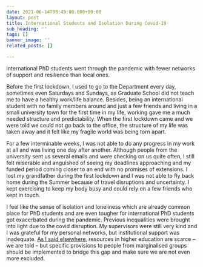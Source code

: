 ```yaml
---
date: 2021-06-14T08:49:00.000+00:00
layout: post
title: International Students and Isolation During Covid-19
sub_heading: ''
tags: []
banner_image: ''
related_posts: []

---
```

International PhD students went through the pandemic with fewer networks of support and resilience than local ones.

Before the first lockdown, I used to go to the Department every day, sometimes even Saturdays and Sundays, as Graduate School did not teach me to have a healthy work/life balance. Besides, being an international student with no family members around and just a few friends and living in a small university town for the first time in my life, working gave me a much needed structure and predictability. When the first lockdown came and we were told we could not go back to the office, the structure of my life was taken away and it felt like my fragile world was being torn apart.

For a few interminable weeks, I was not able to do any progress in my work at all and was living one day after another. Although people from the university sent us several emails and were checking on us quite often, I still felt miserable and anguished of seeing my deadlines approaching and my funded period coming closer to an end with no promises of extensions. I lost my grandfather during the first lockdown and I was not able to fly back home during the Summer because of travel disruptions and uncertainty. I kept exercising to keep my body busy and could rely on a few friends who kept in touch.

I feel like the sense of isolation and loneliness which are already common place for PhD students and are even tougher for international PhD students got exacerbated during the pandemic. Previous inequalities were brought into light due to the covid disruption. My supervisors were still very kind and I was grateful for my personal networks, but institutional support was inadequate. [As I said elsewhere](https://thiagobogossian.wordpress.com/2020/06/25/who-is-higher-education-for/), resources in higher education are scarce – we are told – but specific provisions to people from marginalised groups should be implemented to bridge this gap and make sure we are not even more excluded.